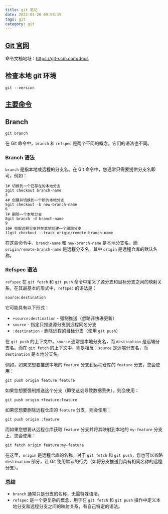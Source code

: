 ```yaml
---
title: git 笔记
date: 2022-04-26 09:58:19
tags: git
category: git
---
```


## [Git 官网](https://git-scm.com/)

命令文档地址：https://git-scm.com/docs

## 检查本地 git 环境

```
git --version
```

## [主要命令](https://git-scm.com/)

##  Branch 

```
git branch
```

<!-- more -->

在 Git 命令中，`branch` 和 `refspec` 是两个不同的概念，它们的语法也不同。

### Branch 语法

`branch` 是指本地或远程的分支名。在 Git 命令中，您通常只需要提供分支名即可，例如：

```
1# 切换到一个已存在的本地分支
2git checkout branch-name
3
4# 创建并切换到一个新的本地分支
5git checkout -b new-branch-name
6
7# 删除一个本地分支
8git branch -d branch-name
9
10# 拉取远程分支并在本地创建一个跟踪分支
11git checkout --track origin/remote-branch-name
```

在这些命令中，`branch-name` 和 `new-branch-name` 是本地分支名，而 `origin/remote-branch-name` 是远程分支名，其中 `origin` 是远程仓库的默认名称。

### Refspec 语法

`refspec` 在 `git fetch` 和 `git push` 命令中定义了源分支和目标分支之间的映射关系，在其最基本的形式中，`refspec` 的语法是：

```
source:destination
```

它可能具有以下形式：

- `+source:destination` - 强制推送（忽略非快进更新）
- `source` - 指定只推送源分支到远程同名分支
- `:destination` - 删除远程的目标分支（使用 `git push`）

在 `git push` 的上下文中，`source` 通常是本地分支名，而 `destination` 是远端分支名。而在 `git fetch` 的上下文中，则是相反：`source` 是远端分支名，而 `destination` 是本地分支名。

例如，如果您想要推送本地的 `feature` 分支到远程仓库的 `feature` 分支，您会使用：

```
git push origin feature:feature
```

如果您想要强制推送这个分支（即使这会导致数据丢失），则会使用：

```
git push origin +feature:feature
```

如果您想要删除远程仓库的 `feature` 分支，则会使用：

```
git push origin :feature
```

而如果您想要从远程仓库获取 `feature` 分支并将其映射到本地的 `my-feature` 分支上，您会使用：

```
git fetch origin feature:my-feature
```

在这里，`origin` 是远程仓库的名称。对于 `git fetch` 和 `git push`，您也可以省略 `destination` 部分，让 Git 使用默认的行为（如将分支推送到具有相同名称的远程分支）。

### 总结

- `branch` 通常只是分支的名称，无需特殊语法。
- `refspec` 是一个更复杂的概念，用于在 `git fetch` 和 `git push` 操作中定义本地分支和远程分支之间的映射关系，有自己特定的语法。
